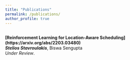 ```yaml
---
title: "Publications"
permalink: /publications/
author_profile: true
---
```

<br>
<b>[Reinforcement Learning for Location-Aware Scheduling](https://arxiv.org/abs/2203.03480)</b> <br>
<i><b>Stelios Stavroulakis</b></i>, Biswa Sengupta<br>
<i>Under Review</i>.
<br>
